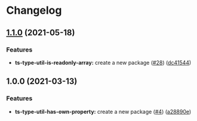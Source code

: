 # Changelog

## [1.1.0](https://www.github.com/sounisi5011/npm-packages/compare/ts-type-util-has-own-property-v1.0.0...ts-type-util-has-own-property-v1.1.0) (2021-05-18)


### Features

* **ts-type-util-is-readonly-array:** create a new package  ([#28](https://www.github.com/sounisi5011/npm-packages/issues/28)) ([dc41544](https://www.github.com/sounisi5011/npm-packages/commit/dc4154419fc9a5db8cade1d5f01914cf5874a3c7))

## 1.0.0 (2021-03-13)


### Features

* **ts-type-util-has-own-property:** create a new package ([#4](https://www.github.com/sounisi5011/npm-packages/issues/4)) ([a28890e](https://www.github.com/sounisi5011/npm-packages/commit/a28890e039863f750f36750ecad0abfaffbcac4f))
